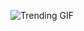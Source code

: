 ![Trending GIF](https://media0.giphy.com/media/3oKIPnAiaMCws8nOsE/giphy.gif?cid=8bb217729l2n1t18cwxb9efgv46yuuk9hkr1udhuc8dmn3s8&ep=v1_gifs_search&rid=giphy.gif&ct=g)
